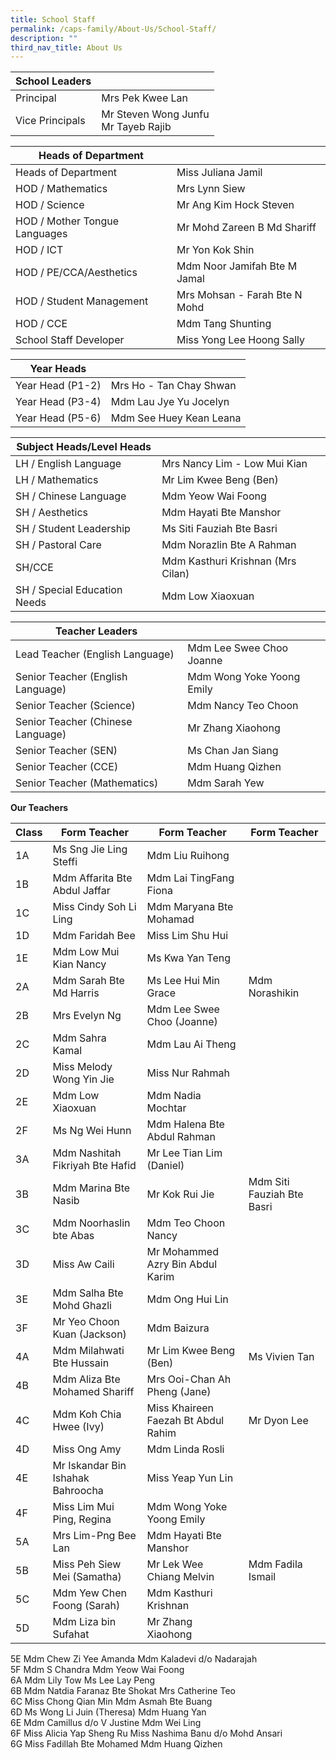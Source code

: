 ```yaml
---
title: School Staff
permalink: /caps-family/About-Us/School-Staff/
description: ""
third_nav_title: About Us
---
```

|School Leaders|  |
| -------- | -------- | 
| Principal|Mrs Pek Kwee Lan     
|Vice Principals | Mr Steven Wong Junfu<br>Mr Tayeb Rajib  

| Heads of Department| |
| -------- | -------- | 
|Heads of Department|Miss Juliana Jamil |
| HOD / Mathematics|Mrs Lynn Siew|
|HOD / Science|Mr Ang Kim Hock Steven
|HOD / Mother Tongue Languages|Mr Mohd Zareen B Md Shariff
|HOD / ICT|Mr Yon Kok Shin
|HOD / PE/CCA/Aesthetics|Mdm Noor Jamifah Bte M Jamal
|HOD / Student Management|Mrs Mohsan - Farah Bte N Mohd
|HOD / CCE|Mdm Tang Shunting
|School Staff Developer|Miss Yong Lee Hoong Sally

| Year Heads| |
| -------- | -------- | 
|Year Head (P1-2)|Mrs Ho - Tan Chay Shwan
|Year Head (P3-4)|Mdm Lau Jye Yu Jocelyn
|Year Head (P5-6)|Mdm See Huey Kean Leana

| Subject Heads/Level Heads| |
| -------- | -------- | 
|LH / English Language|Mrs Nancy Lim - Low Mui Kian
|LH / Mathematics|Mr Lim Kwee Beng (Ben)
|SH / Chinese Language|Mdm Yeow Wai Foong
|SH / Aesthetics|Mdm Hayati Bte Manshor
|SH / Student Leadership|Ms Siti Fauziah Bte Basri
|SH / Pastoral Care|Mdm Norazlin Bte A Rahman
|SH/CCE|Mdm Kasthuri Krishnan (Mrs Cilan)
|SH / Special Education Needs|Mdm Low Xiaoxuan

|Teacher Leaders| |
| -------- | -------- | 
|Lead Teacher (English Language)|Mdm Lee Swee Choo Joanne
|Senior Teacher (English Language)|Mdm Wong Yoke Yoong Emily
|Senior Teacher (Science)|Mdm Nancy Teo Choon
|Senior Teacher (Chinese Language)|Mr Zhang Xiaohong
|Senior Teacher (SEN)|Ms Chan Jan Siang
|Senior Teacher (CCE)|Mdm Huang Qizhen
|Senior Teacher (Mathematics)|Mdm Sarah Yew

**Our Teachers**

| Class | Form Teacher | Form Teacher | Form Teacher
| -------- | -------- | -------- | -------- |
| 1A	|Ms Sng Jie Ling Steffi	|Mdm Liu Ruihong
|1B	|Mdm Affarita Bte Abdul Jaffar|	Mdm Lai TingFang Fiona	 
1C	|Miss Cindy Soh Li Ling	|Mdm Maryana Bte Mohamad	 
1D	|Mdm Faridah Bee|	Miss Lim Shu Hui	 
1E	|Mdm Low Mui Kian Nancy	|Ms Kwa Yan Teng	 
2A	|Mdm Sarah Bte Md Harris	|Ms Lee Hui Min Grace	|Mdm Norashikin
2B	|Mrs Evelyn Ng	|Mdm Lee Swee Choo (Joanne)	 
2C	|Mdm Sahra Kamal	|Mdm Lau Ai Theng	 
2D	|Miss Melody Wong Yin Jie	|Miss Nur Rahmah	 
2E	|Mdm Low Xiaoxuan	|Mdm Nadia Mochtar	 
2F	|Ms Ng Wei Hunn	|Mdm Halena Bte Abdul Rahman	 
3A	|Mdm Nashitah Fikriyah Bte Hafid	|Mr Lee Tian Lim (Daniel)	 
3B	|Mdm Marina Bte Nasib	|Mr Kok Rui Jie	|Mdm Siti Fauziah Bte Basri
3C	|Mdm Noorhaslin bte Abas|	Mdm Teo Choon Nancy	 
3D|	Miss Aw Caili|	Mr Mohammed Azry Bin Abdul Karim	 
3E	|Mdm Salha Bte Mohd Ghazli|	Mdm Ong Hui Lin	 
3F|	Mr Yeo Choon Kuan (Jackson)|Mdm Baizura	 
4A|	Mdm Milahwati Bte Hussain	|Mr Lim Kwee Beng (Ben)|	Ms Vivien Tan
4B	|Mdm Aliza Bte Mohamed Shariff	|Mrs Ooi-Chan Ah Pheng (Jane)	 
4C	|Mdm Koh Chia Hwee (Ivy)|	Miss Khaireen Faezah Bt Abdul Rahim	|Mr Dyon Lee
4D	|Miss Ong Amy	|Mdm Linda Rosli	 
4E	|Mr Iskandar Bin Ishahak Bahroocha	|Miss Yeap Yun Lin	 
4F|	Miss Lim Mui Ping, Regina|	Mdm Wong Yoke Yoong Emily	 
5A	|Mrs Lim-Png Bee Lan	|Mdm Hayati Bte Manshor	 
5B	|Miss Peh Siew Mei (Samatha)	|Mr Lek Wee Chiang Melvin	|Mdm Fadila Ismail
5C	|Mdm Yew Chen Foong (Sarah)|	Mdm Kasthuri Krishnan	 
5D	|Mdm Liza bin Sufahat	|Mr Zhang Xiaohong	 
5E	Mdm Chew Zi Yee Amanda	Mdm Kaladevi d/o Nadarajah	 
5F	Mdm S Chandra	Mdm Yeow Wai Foong 	 
6A	Mdm Lily Tow	Ms Lee Lay Peng	 
6B	Mdm Natdia Faranaz Bte Shokat	Mrs Catherine Teo	 
6C	Miss Chong Qian Min	Mdm Asmah Bte Buang	 
6D	Ms Wong Li Juin (Theresa)	Mdm Huang Yan	 
6E	Mdm Camillus d/o V Justine	Mdm Wei Ling	 
6F	Miss Alicia Yap Sheng Ru	Miss Nashima Banu d/o Mohd Ansari	 
6G	Miss Fadillah Bte Mohamed	Mdm Huang Qizhen	 

